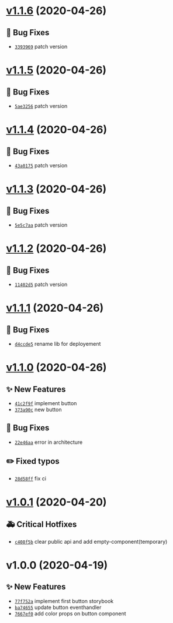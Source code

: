 # [v1.1.6](https://github.com/enneagone/enneagone-angular-ds/compare/v1.1.5...v1.1.6) (2020-04-26)

## 🐛 Bug Fixes

- [`3393969`](https://github.com/enneagone/enneagone-angular-ds/commit/3393969)  patch version

# [v1.1.5](https://github.com/enneagone/enneagone-angular-ds/compare/v1.1.4...v1.1.5) (2020-04-26)

## 🐛 Bug Fixes

- [`5ae3256`](https://github.com/enneagone/enneagone-angular-ds/commit/5ae3256)  patch version

# [v1.1.4](https://github.com/enneagone/enneagone-angular-ds/compare/v1.1.3...v1.1.4) (2020-04-26)

## 🐛 Bug Fixes

- [`43a0175`](https://github.com/enneagone/enneagone-angular-ds/commit/43a0175)  patch version

# [v1.1.3](https://github.com/enneagone/enneagone-angular-ds/compare/v1.1.2...v1.1.3) (2020-04-26)

## 🐛 Bug Fixes

- [`5e5c7aa`](https://github.com/enneagone/enneagone-angular-ds/commit/5e5c7aa)  patch version

# [v1.1.2](https://github.com/enneagone/enneagone-angular-ds/compare/v1.1.1...v1.1.2) (2020-04-26)

## 🐛 Bug Fixes

- [`11402d5`](https://github.com/enneagone/enneagone-angular-ds/commit/11402d5)  patch version

# [v1.1.1](https://github.com/enneagone/enneagone-angular-ds/compare/v1.1.0...v1.1.1) (2020-04-26)

## 🐛 Bug Fixes

- [`d4ccde5`](https://github.com/enneagone/enneagone-angular-ds/commit/d4ccde5)  rename lib for deployement

# [v1.1.0](https://github.com/enneagone/enneagone-angular-ds/compare/v1.0.1...v1.1.0) (2020-04-26)

## ✨ New Features

- [`41c2f9f`](https://github.com/enneagone/enneagone-angular-ds/commit/41c2f9f)  implement button 
- [`373a90c`](https://github.com/enneagone/enneagone-angular-ds/commit/373a90c)  new button 

## 🐛 Bug Fixes

- [`22e46aa`](https://github.com/enneagone/enneagone-angular-ds/commit/22e46aa)  error in architecture 

## ✏️ Fixed typos

- [`28d58ff`](https://github.com/enneagone/enneagone-angular-ds/commit/28d58ff)  fix ci

# [v1.0.1](https://github.com/enneagone/enneagone-angular-ds/compare/v1.0.0...v1.0.1) (2020-04-20)

## 🚑 Critical Hotfixes

- [`c408f5b`](https://github.com/enneagone/enneagone-angular-ds/commit/c408f5b)  clear public api and add empty-component(temporary)

# v1.0.0 (2020-04-19)

## ✨ New Features

- [`77f752a`](https://github.com/enneagone/enneagone-angular-ds/commit/77f752a) implement first button storybook
- [`ba74655`](https://github.com/enneagone/enneagone-angular-ds/commit/ba74655) update button eventhandler
- [`7667ef0`](https://github.com/enneagone/enneagone-angular-ds/commit/7667ef0) add color props on button component

